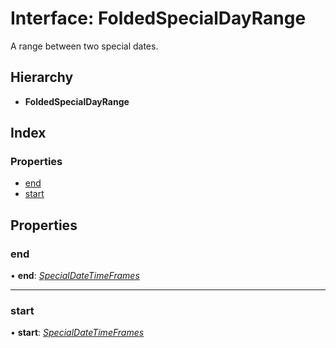 
# Interface: FoldedSpecialDayRange

A range between two special dates.

## Hierarchy

* **FoldedSpecialDayRange**

## Index

### Properties

* [end](_types_.foldedspecialdayrange.md#end)
* [start](_types_.foldedspecialdayrange.md#start)

## Properties

###  end

• **end**: *[SpecialDateTimeFrames](_types_.specialdatetimeframes.md)*

___

###  start

• **start**: *[SpecialDateTimeFrames](_types_.specialdatetimeframes.md)*
